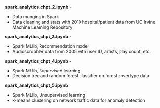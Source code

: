 **spark_analytics_chpt_2.ipynb** - 

* Data munging in Spark
* Data cleaning and stats with 2010 hospital/patient data from UC Irvine Machine Learning Repository

**spark_analytics_chpt_3.ipynb** -

* Spark MLlib, Recommendation model
* Audioscrobbler data from 2005 with user ID, artists, play count, etc.

**spark_analytics_chpt_4.ipynb** -

* Spark MLlib, Supervised learning
* Decision tree and random forest classifier on forest covertype data

**spark_analytics_chpt_5.ipynb**

* Spark MLlib, Unsupervised learning
* k-means clustering on network traffic data for anomaly detection
